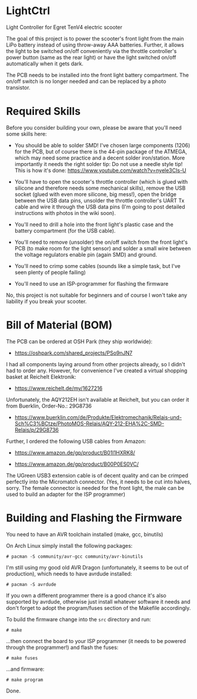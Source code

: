 # LightCtrl
Light Controller for Egret TenV4 electric scooter

The goal of this project is to power the scooter's front light from the main LiPo battery instead of using throw-away AAA batteries.
Further, it allows the light to be switched on/off conveniently via the throttle controller's power button (same as the rear light)
or have the light switched on/off automatically when it gets dark.

The PCB needs to be installed into the front light battery compartment. The on/off switch is no longer needed and can be replaced by a photo transistor.


# Required Skills
Before you consider building your own, please be aware that you'll need some skills here:

* You should be able to solder SMD! I've chosen large components (1206) for the PCB, but of course there is the 44-pin package of the ATMEGA, which may need some practice and a decent solder iron/station. More importantly it needs the right solder tip: Do not use a needle style tip! This is how it's done: https://www.youtube.com/watch?v=nyele3CIs-U

* You'll have to open the scooter's throttle controller (which is glued with silicone and therefore needs some mechanical skills), remove the USB socket (glued with even more silicone, big mess!), open the bridge between the USB data pins, unsolder the throttle controller's UART Tx cable and wire it through the USB data pins (I'm going to post detailed instructions with photos in the wiki soon).

* You'll need to drill a hole into the front light's plastic case and the battery compartment (for the USB cable).

* You'll need to remove (unsolder) the on/off switch from the front light's PCB (to make room for the light sensor) and solder a small wire between the voltage regulators enable pin (again SMD) and ground.

* You'll need to crimp some cables (sounds like a simple task, but I've seen plenty of people failing)

* You'll need to use an ISP-programmer for flashing the firmware

No, this project is not suitable for beginners and of course I won't take any liability if you break your scooter.


# Bill of Material (BOM)
The PCB can be ordered at OSH Park (they ship worldwide):

* https://oshpark.com/shared_projects/PSo9nJN7

I had all components laying around from other projects already, so I didn't had to order any.
However, for convenience I've created a virtual shopping basket at Reichelt Elektronik:

* https://www.reichelt.de/my/1627216

Unfortunately, the AQY212EH isn't available at Reichelt, but you can order it from Buerklin,
Order-No.: 29G8736

* https://www.buerklin.com/de/Produkte/Elektromechanik/Relais-und-Sch%C3%BCtze/PhotoMOS-Relais/AQY-212-EHA%2C-SMD-Relais/p/29G8736

Further, I ordered the following USB cables from Amazon:

* https://www.amazon.de/gp/product/B01I1HXRK8/

* https://www.amazon.de/gp/product/B00P0ES0VC/

The UGreen USB3 extension cable is of decent quality and can be crimped perfectly into the Micromatch connector.
(Yes, it needs to be cut into halves, sorry. The female connector is needed for the front light, the male can be used to build an adapter for the ISP programmer)

# Building and Flashing the Firmware
You need to have an AVR toolchain installed (make, gcc, binutils)

On Arch Linux simply install the following packages:

`# pacman -S community/avr-gcc community/avr-binutils`

I'm still using my good old AVR Dragon (unfortunately, it seems to be out of production), which needs to have avrdude installed:

`# pacman -S avrdude`

If you own a different programmer there is a good chance it's also supported by avrdude, otherwise just install whatever software it needs and don't forget to adopt the program/fuses section of the Makefile accordingly.

To build the firmware change into the `src` directory and run:

`# make`

...then connect the board to your ISP programmer (it needs to be powered through the programmer!) and flash the fuses:

`# make fuses`

...and firmware:

`# make program`

Done.
